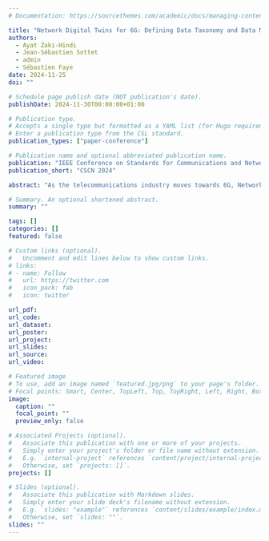 ```yaml
---
# Documentation: https://sourcethemes.com/academic/docs/managing-content/

title: "Network Digital Twins for 6G: Defining Data Taxonomy and Data Models"
authors: 
  - Ayat Zaki-Hindi
  - Jean-Sébastien Sottet
  - admin
  - Sébastien Faye
date: 2024-11-25
doi: ""

# Schedule page publish date (NOT publication's date).
publishDate: 2024-11-30T00:00:00+01:00

# Publication type.
# Accepts a single type but formatted as a YAML list (for Hugo requirements).
# Enter a publication type from the CSL standard.
publication_types: ["paper-conference"]

# Publication name and optional abbreviated publication name.
publication: "IEEE Conference on Standards for Communications and Networking"
publication_short: "CSCN 2024"

abstract: "As the telecommunications industry moves towards 6G, Network Digital Twins (NDTs) have emerged as a useful means for real-time monitoring, automation, and performance optimization in next-generation networks. This paper contributes to the ongoing research on NDTs within the framework of the 6G-TWIN project by presenting a comprehensive vision for NDT architecture and establishing baseline definitions for NDT data models, i.e., basic and functional models. We propose a structured taxonomy for the data required by these models to ensure a shared semantics consistent with existing standards. Furthermore, we introduce a graph-based modeling approach that provides a foundation for constructing basic models within NDTs, representing the physical network. Lastly, we discuss the challenges related to constructing basic models and propose future directions to address them."

# Summary. An optional shortened abstract.
summary: ""

tags: []
categories: []
featured: false

# Custom links (optional).
#   Uncomment and edit lines below to show custom links.
# links:
# - name: Follow
#   url: https://twitter.com
#   icon_pack: fab
#   icon: twitter

url_pdf:
url_code: 
url_dataset: 
url_poster: 
url_project:
url_slides:
url_source:
url_video:

# Featured image
# To use, add an image named `featured.jpg/png` to your page's folder. 
# Focal points: Smart, Center, TopLeft, Top, TopRight, Left, Right, BottomLeft, Bottom, BottomRight.
image:
  caption: ""
  focal_point: ""
  preview_only: false

# Associated Projects (optional).
#   Associate this publication with one or more of your projects.
#   Simply enter your project's folder or file name without extension.
#   E.g. `internal-project` references `content/project/internal-project/index.md`.
#   Otherwise, set `projects: []`.
projects: []

# Slides (optional).
#   Associate this publication with Markdown slides.
#   Simply enter your slide deck's filename without extension.
#   E.g. `slides: "example"` references `content/slides/example/index.md`.
#   Otherwise, set `slides: ""`.
slides: ""
---
```

